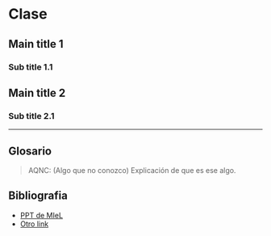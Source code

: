 # Clase <fecha>

## Main title 1

### Sub title 1.1

## Main title 2

### Sub title 2.1

---

## Glosario

> AQNC: (Algo que no conozco) Explicación de que es ese algo.

## Bibliografia

- [PPT de MIeL](https://miel.unlam.edu.ar/path-a-la-ppt-de-miel-en-cuestion)
- [Otro link](https://www.otro-link-clave.com/)